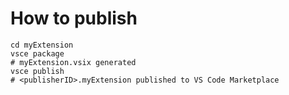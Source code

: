 # How to publish

```shell
cd myExtension
vsce package
# myExtension.vsix generated
vsce publish
# <publisherID>.myExtension published to VS Code Marketplace
```